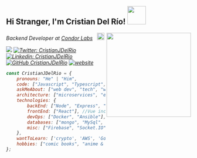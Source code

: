 <h2> Hi Stranger, I'm Cristian Del Río! <img src="https://media.giphy.com/media/Uu59YD62SCHkSDqzwe/giphy.gif" width="50"></h2>
<img align='right' src="https://media.giphy.com/media/5eLDrEaRGHegx2FeF2/giphy.gif" width="230">
<p><em>Backend Developer at <a href="https://condorlabs.io/">Condor Labs</a>&nbsp &nbsp<img src="https://condorlabs.io/favicon-32x32.png?v=8031a439d4511ed16be9cc014fc17b20" width="20"></p>


![](https://komarev.com/ghpvc/?username=cristianjdelrio&color=blue)
[![Twitter: CristianJDelRio](https://img.shields.io/twitter/follow/cristianjdelrio?style=social)](https://twitter.com/cristianjdelrio)
[![Linkedin: CristianJDelRio](https://img.shields.io/badge/-cristianjdelrio-blue?style=flat-square&logo=Linkedin&logoColor=white&link=https://www.linkedin.com/in/cristianjdelrio/)](https://www.linkedin.com/in/cristianjdelrio/)
[![GitHub CristianJDelRio](https://img.shields.io/github/followers/cristianjdelrio?label=follow&style=social)](https://github.com/CristianJDelRio)
[![website](https://img.shields.io/badge/Website-46a2f1.svg?&style=flat-square&logo=Google-Chrome&logoColor=white&link=https://anmolsingh.me/)](https://cristianjdelrio.com/)

```javascript
const CristianJDelRio = {
    pronouns: "He" | "Him",
    code: ["Javascript", "Typescript", "HTML", "CSS", ], //Python incomming
    askMeAbout: ["web dev", "tech", "web scraping"],
    architecture: ["microservices", "event-driven", "design system pattern"],
    technologies: {
        backEnd: ["Node", "Express", "NestJS"], // Some day, Deno
        frontEnd: ["React"], //Vue incomming
        devOps: ["Docker", "Ansible"],
        databases: ["mongo", "MySql", "redis"],
        misc: ["Firebase", "Socket.IO"]
    },
    wantToLearn: ['crypto', 'AWS', 'GoLang', "Machine Learning"],
    hobbies: ["comic books", "anime & manga", "drawing", "gaming"]
};
```
